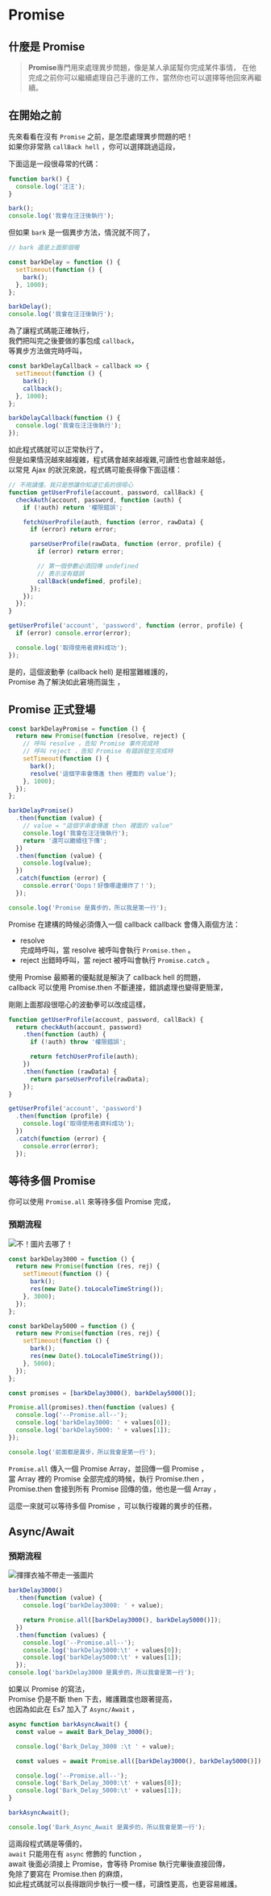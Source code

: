 # Promise

## 什麼是 Promise

> **Promise**專門用來處理異步問題，像是某人承諾幫你完成某件事情，
> 在他完成之前你可以繼續處理自己手邊的工作，當然你也可以選擇等他回來再繼續。

## 在開始之前

先來看看在沒有 `Promise` 之前，是怎麼處理異步問題的吧！  
如果你非常熟 `callBack hell` ，你可以選擇跳過這段，

下面這是一段很尋常的代碼：

```js
function bark() {
  console.log('汪汪');
}

bark();
console.log('我會在汪汪後執行');
```

但如果 `bark` 是一個異步方法，情況就不同了，

```js
// bark 還是上面那個喔

const barkDelay = function () {
  setTimeout(function () {
    bark();
  }, 1000);
};

barkDelay();
console.log('我會在汪汪後執行');
```

為了讓程式碼能正確執行，  
我們把叫完之後要做的事包成 `callback`，  
等異步方法做完時呼叫，

```js
const barkDelayCallback = callback => {
  setTimeout(function () {
    bark();
    callback();
  }, 1000);
};

barkDelayCallback(function () {
  console.log('我會在汪汪後執行');
});
```

如此程式碼就可以正常執行了，  
但是如果情況越來越複雜，程式碼會越來越複雜,可讀性也會越來越低，  
以常見 Ajax 的狀況來說，程式碼可能長得像下面這樣：

```js
// 不用讀懂，我只是想讓你知道它長的很噁心
function getUserProfile(account, password, callBack) {
  checkAuth(account, password, function (auth) {
    if (!auth) return '權限錯誤';

    fetchUserProfile(auth, function (error, rawData) {
      if (error) return error;

      parseUserProfile(rawData, function (error, profile) {
        if (error) return error;

        // 第一個參數必須回傳 undefined
        // 表示沒有錯誤
        callBack(undefined, profile);
      });
    });
  });
}

getUserProfile('account', 'password', function (error, profile) {
  if (error) console.error(error);

  console.log('取得使用者資料成功');
});
```

是的，這個波動拳 (callback hell) 是相當難維護的，  
Promise 為了解決如此窘境而誕生 ，

## Promise 正式登場

```js
const barkDelayPromise = function () {
  return new Promise(function (resolve, reject) {
    // 呼叫 resolve ，告知 Promise 事件完成時
    // 呼叫 reject ，告知 Promise 有錯誤發生完成時
    setTimeout(function () {
      bark();
      resolve('這個字串會傳進 then 裡面的 value');
    }, 1000);
  });
};

barkDelayPromise()
  .then(function (value) {
    // value = "這個字串會傳進 then 裡面的 value"
    console.log('我會在汪汪後執行');
    return '還可以繼續往下傳';
  })
  .then(function (value) {
    console.log(value);
  })
  .catch(function (error) {
    console.error('Oops！好像哪邊爆炸了！');
  });

console.log('Promise 是異步的，所以我是第一行');
```

Promise 在建構的時候必須傳入一個 callback
callback 會傳入兩個方法：

- resolve  
  完成時呼叫，當 resolve 被呼叫會執行 `Promise.then`  。
- reject
  出錯時呼叫，當 reject 被呼叫會執行 `Promise.catch` 。

使用 Promise 最顯著的優點就是解決了 callback hell 的問題，  
callback 可以使用 Promise.then 不斷連接，錯誤處理也變得更簡潔，

剛剛上面那段很噁心的波動拳可以改成這樣，

```js
function getUserProfile(account, password, callBack) {
  return checkAuth(account, password)
    .then(function (auth) {
      if (!auth) throw '權限錯誤';

      return fetchUserProfile(auth);
    })
    .then(function (rawData) {
      return parseUserProfile(rawData);
    });
}

getUserProfile('account', 'password')
  .then(function (profile) {
    console.log('取得使用者資料成功');
  })
  .catch(function (error) {
    console.error(error);
  });
```

## 等待多個 Promise

你可以使用 `Promise.all` 來等待多個 Promise 完成，

### 預期流程

![不！圖片去哪了！](https://wl00887404.github.io/ac-tips/binary-search/promise/flow1.svg)

```js
const barkDelay3000 = function () {
  return new Promise(function (res, rej) {
    setTimeout(function () {
      bark();
      res(new Date().toLocaleTimeString());
    }, 3000);
  });
};

const barkDelay5000 = function () {
  return new Promise(function (res, rej) {
    setTimeout(function () {
      bark();
      res(new Date().toLocaleTimeString());
    }, 5000);
  });
};

const promises = [barkDelay3000(), barkDelay5000()];

Promise.all(promises).then(function (values) {
  console.log('--Promise.all--');
  console.log('barkDelay3000: ' + values[0]);
  console.log('barkDelay5000: ' + values[1]);
});

console.log('前面都是異步，所以我會是第一行');
```

`Promise.all` 傳入一個 Promise Array，並回傳一個 Promise ，  
當 Array 裡的 Promise 全部完成的時候，執行 Promise.then ，  
Promise.then 會接到所有 Promise 回傳的值，他也是一個 Array ，

這麼一來就可以等待多個 Promise ，可以執行複雜的異步的任務，

## Async/Await

### 預期流程

![揮揮衣袖不帶走一張圖片](https://wl00887404.github.io/ac-tips/binary-search/promise/flow2.svg)

```js
barkDelay3000()
  .then(function (value) {
    console.log('barkDelay3000: ' + value);

    return Promise.all([barkDelay3000(), barkDelay5000()]);
  })
  .then(function (values) {
    console.log('--Promise.all--');
    console.log('barkDelay3000:\t' + values[0]);
    console.log('barkDelay5000:\t' + values[1]);
  });
console.log('barkDelay3000 是異步的，所以我會是第一行');
```

如果以 Promise 的寫法，  
Promise 仍是不斷 then 下去，維護難度也跟著提高，  
也因為如此在 Es7 加入了 `Async/Await` ，

```js
async function barkAsyncAwait() {
  const value = await Bark_Delay_3000();

  console.log('Bark_Delay_3000 :\t ' + value);

  const values = await Promise.all([barkDelay3000(), barkDelay5000()]);

  console.log('--Promise.all--');
  console.log('Bark_Delay_3000:\t' + values[0]);
  console.log('Bark_Delay_5000:\t' + values[1]);
}

barkAsyncAwait();

console.log('Bark_Async_Await 是異步的，所以我會是第一行');
```

這兩段程式碼是等價的，  
`await` 只能用在有 `async` 修飾的 function ，  
await 後面必須接上 Promise，會等待 Promise 執行完畢後直接回傳，  
免除了要寫在 Promise.then 的麻煩，  
如此程式碼就可以長得跟同步執行一模一樣，可讀性更高，也更容易維護。
